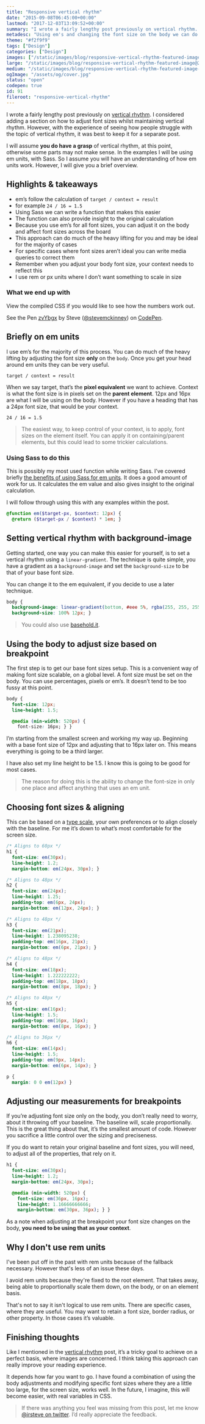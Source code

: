 ```yaml
---
title: "Responsive vertical rhythm"
date: "2015-09-08T06:45:00+00:00"
lastmod: "2017-12-03T13:09:52+00:00"
summary: "I wrote a fairly lengthy post previously on vertical rhythm. I considered adding a section on how to adjust font sizes whilst maintaining vertical rhythm. However, with the experience of seeing how people struggle with the topic of vertical rhythm, it was best to keep it for a separate post.I will assume you do have a grasp of vertical rhythm, at this point, otherwise some parts may not make sense. In the examples I will be using em units, with Sass. So I assume you will have an understanding of how em units work. However, I will give you a brief overview."
metadesc: "Using em's and changing the font size on the body we can do much of the work for a responsive vertical rhythm"
theme: "#f2f9f9"
tags: ["Design"]
categories: ["Design"]
images: ["/static/images/blog/responsive-vertical-rhythm-featured-image@2x.png"]
large: "/static/images/blog/responsive-vertical-rhythm-featured-image@2x.png"
medium: "/static/images/blog/responsive-vertical-rhythm-featured-image-medium@2x.png"
ogImage: "/assets/og/cover.jpg"
status: "open"
codepen: true
id: 91
fileroot: "responsive-vertical-rhythm"
---
```


I wrote a fairly lengthy post previously on [vertical rhythm](/blog/a-guide-to-vertical-rhythm). I considered adding a section on how to adjust font sizes whilst maintaining vertical rhythm. However, with the experience of seeing how people struggle with the topic of vertical rhythm, it was best to keep it for a separate post.

I will assume **you do have a grasp** of vertical rhythm, at this point, otherwise some parts may not make sense. In the examples I will be using em units, with Sass. So I assume you will have an understanding of how em units work. However, I will give you a brief overview.

## Highlights & takeaways
- em’s follow the calculation of `target / context = result`
- for example `24 / 16 = 1.5`
- Using Sass we can write a function that makes this easier
- The function can also provide insight to the original calculation
- Because you use em’s for all font sizes, you can adjust it on the body and affect font sizes across the board
- This approach can do much of the heavy lifting for you and may be ideal for the majority of cases
- For specific cases where font sizes aren’t ideal you can write media queries to correct them
- Remember when you adjust your body font size, your context needs to reflect this
- I use rem or px units where I don’t want something to scale in size

### What we end up with
View the compiled CSS if you would like to see how the numbers work out.

<p data-height="480" data-theme-id="13022" data-slug-hash="zvYbgx" data-default-tab="result" data-user="stevemckinney" className="codepen">See the Pen <a href="http://codepen.io/stevemckinney/pen/zvYbgx/">zvYbgx</a> by Steve (<a href="http://codepen.io/stevemckinney">@stevemckinney</a>) on <a href="http://codepen.io">CodePen</a>.</p>

## Briefly on em units
I use em’s for the majority of this process. You can do much of the heavy lifting by adjusting the font size **only** on the `body`. Once you get your head around em units they can be very useful.

```markup
target / context = result
```

When we say target, that’s the **pixel equivalent** we want to achieve. Context is what the font size is in pixels set on the **parent element**. 12px and 16px are what I will be using on the body. However if you have a heading that has a 24px font size, that would be your context.

```markup
24 / 16 = 1.5
```

> The easiest way, to keep control of your context, is to apply, font sizes on the element itself. You can apply it on containing/parent elements, but this could lead to some trickier calculations.

### Using Sass to do this
This is possibly my most used function while writing Sass. I’ve covered briefly [the benefits of using Sass for em units](/blog/sass-hints-tips-revisited). It does a good amount of work for us. It calculates the em value and also gives insight to the original calculation.

I will follow through using this with any examples within the post.

```sass
@function em($target-px, $context: 12px) {
  @return ($target-px / $context) * 1em; }
```

## Setting vertical rhythm with background-image
Getting started, one way you can make this easier for yourself, is to set a vertical rhythm using a `linear-gradient`. The technique is quite simple, you have a gradient as a `background-image` and set the `background-size` to be that of your base font size.

You can change it to the em equivalent, if you decide to use a later technique.

```css
body {
  background-image: linear-gradient(bottom, #eee 5%, rgba(255, 255, 255, 0) 5%);
  background-size: 100% 12px; }
```

> You could also use [basehold.it](http://basehold.it/).

## Using the body to adjust size based on breakpoint
The first step is to get our base font sizes setup. This is a convenient way of making font size scalable, on a global level. A font size must be set on the body. You can use percentages, pixels or em’s. It doesn’t tend to be too fussy at this point.

```css
body {
  font-size: 12px;
  line-height: 1.5;

  @media (min-width: 520px) {
    font-size: 16px; } }
```

I’m starting from the smallest screen and working my way up. Beginning with a base font size of 12px and adjusting that to 16px later on. This means everything is going to be a third larger.

I have also set my line height to be 1.5. I know this is going to be good for most cases.

> The reason for doing this is the ability to change the font-size in only one place and affect anything that uses an em unit.

## Choosing font sizes & aligning
This can be based on a [type scale](/blog/type-scale-line-height-lengths), your own preferences or to align closely with the baseline. For me it’s down to what’s most comfortable for the screen size.

```scss
/* Aligns to 60px */
h1 {
  font-size: em(30px);
  line-height: 1.2;
  margin-bottom: em(24px, 30px); }

/* Aligns to 48px */
h2 {
  font-size: em(24px);
  line-height: 1.25;
  padding-top: em(6px, 24px);
  margin-bottom: em(12px, 24px); }

/* Aligns to 48px */
h3 {
  font-size: em(21px);
  line-height: 1.238095238;
  padding-top: em(16px, 21px);
  margin-bottom: em(6px, 21px); }

/* Aligns to 48px */
h4 {
  font-size: em(18px);
  line-height: 1.222222222;
  padding-top: em(18px, 18px);
  margin-bottom: em(8px, 18px); }

/* Aligns to 48px */
h5 {
  font-size: em(16px);
  line-height: 1.5;
  padding-top: em(16px, 16px);
  margin-bottom: em(8px, 16px); }

/* Aligns to 36px */
h6 {
  font-size: em(14px);
  line-height: 1.5;
  padding-top: em(9px, 14px);
  margin-bottom: em(6px, 14px); }

p {
  margin: 0 0 em(12px) }
```

## Adjusting our measurements for breakpoints
If you’re adjusting font size only on the body, you don’t really need to worry, about it throwing off your baseline. The baseline will, scale proportionally. This is the great thing about that, it’s the smallest amount of code. However you sacrifice a little control over the sizing and preciseness.

If you do want to retain your original baseline and font sizes, you will need, to adjust all of the properties, that rely on it.

```sass
h1 {
  font-size: em(30px);
  line-height: 1.2;
  margin-bottom: em(24px, 30px);

  @media (min-width: 520px) {
    font-size: em(36px, 16px);
    line-height: 1.16666666666;
    margin-bottom: em(30px, 36px); } }
```

As a note when adjusting at the breakpoint your font size changes on the body, **you need to be using that as your context**.

## Why I don't use rem units
I've been put off in the past with rem units because of the fallback necessary. However that's less of an issue these days.

I avoid rem units because they're fixed to the root element. That takes away, being able to proportionally scale them down, on the body, or on an element basis.

That's not to say it isn't logical to use rem units. There are specific cases, where they are useful. You may want to retain a font size, border radius, or other property. In those cases it’s valuable.

## Finishing thoughts
Like I mentioned in the [vertical rhythm](/blog/a-guide-to-vertical-rhythm) post, it’s a tricky goal to achieve on a perfect basis, where images are concerned. I think taking this approach can really improve your reading experience.

It depends how far you want to go. I have found a combination of using the body adjustments and modifying specific font sizes where they are a little too large, for the screen size, works well. In the future, I imagine, this will become easier, with real variables in CSS.

> If there was anything you feel was missing from this post, let me know [@irsteve on twitter](https://twitter.com/irsteve). I’d really appreciate the feedback.
